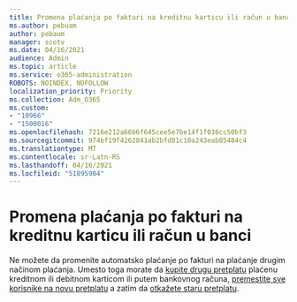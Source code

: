 ```yaml
---
title: Promena plaćanja po fakturi na kreditnu karticu ili račun u banci
ms.author: pebuam
author: pebaum
manager: scotv
ms.date: 04/16/2021
audience: Admin
ms.topic: article
ms.service: o365-administration
ROBOTS: NOINDEX, NOFOLLOW
localization_priority: Priority
ms.collection: Adm_O365
ms.custom:
- "10966"
- "1500016"
ms.openlocfilehash: 7216e212a66b6f645cee5e7be14f1f038cc50bf3
ms.sourcegitcommit: 974bf19f4262841ab2bfd81c10a243eab05484c4
ms.translationtype: MT
ms.contentlocale: sr-Latn-RS
ms.lasthandoff: 04/16/2021
ms.locfileid: "51895904"
---
```

# <a name="change-from-invoice-payments-to-credit-card-or-bank-account"></a>Promena plaćanja po fakturi na kreditnu karticu ili račun u banci

Ne možete da promenite automatsko plaćanje po fakturi na plaćanje drugim načinom plaćanja. Umesto toga morate da [kupite drugu pretplatu](https://docs.microsoft.com/microsoft-365/commerce/try-or-buy-microsoft-365#buy-a-different-subscription) plaćenu kreditnom ili debitnom karticom ili putem bankovnog računa, [premestite sve korisnike na novu pretplatu](https://docs.microsoft.com/microsoft-365/commerce/subscriptions/move-users-different-subscription) a zatim da [otkažete staru pretplatu](https://docs.microsoft.com/microsoft-365/commerce/subscriptions/cancel-your-subscription). 